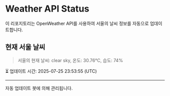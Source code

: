 
# Weather API Status

이 리포지토리는 OpenWeather API를 사용하여 서울의 날씨 정보를 자동으로 업데이트합니다.

## 현재 서울 날씨
> 서울의 현재 날씨: clear sky, 온도: 30.76°C, 습도: 74%

⏳ 업데이트 시간: 2025-07-25 23:53:55 (UTC)

---
자동 업데이트 봇에 의해 관리됩니다.
